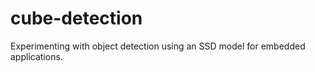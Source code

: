 # cube-detection

Experimenting with object detection using an SSD model for embedded applications.
